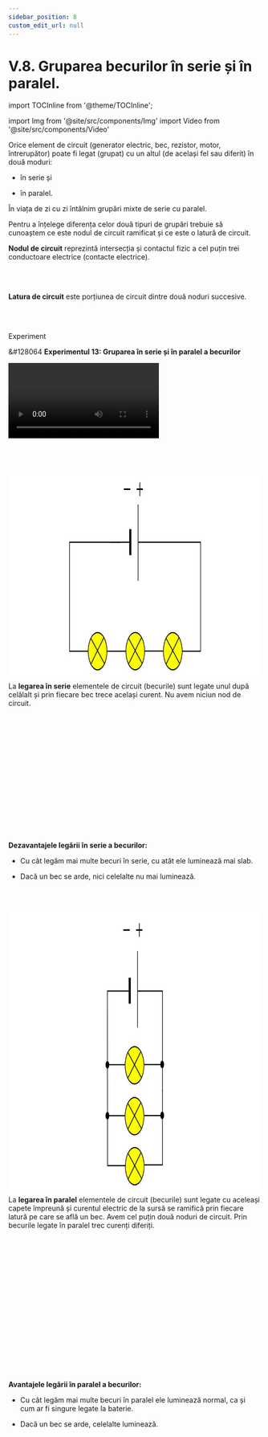 ```yaml
---
sidebar_position: 8
custom_edit_url: null
---
```


# V.8. Gruparea becurilor în serie și în paralel.


import TOCInline from '@theme/TOCInline';

<TOCInline toc={toc} />


import Img from '@site/src/components/Img'
import Video from '@site/src/components/Video'





Orice element de circuit (generator electric, bec, rezistor, motor, întrerupător) poate fi legat (grupat) cu un altul (de același fel sau diferit) în două moduri:

- în serie și

- în paralel.


În viața de zi cu zi întâlnim grupări mixte de serie cu paralel.

Pentru a înțelege diferența celor două tipuri de grupări trebuie să cunoaștem ce este nodul de circuit ramificat și ce este o latură de circuit.



<div class="alert alert--primary" role="alert">

**Nodul de circuit** reprezintă intersecția și contactul fizic a cel puțin trei conductoare electrice (contacte electrice).


</div>


<br></br>


<div class="alert alert--primary" role="alert">

**Latura de circuit** este porțiunea de circuit dintre două noduri succesive.

</div>






<br></br>



Experiment
<div class="alert alert--success" role="alert">

&#128064 **Experimentul 13: Gruparea în serie și în paralel a becurilor**


<Video src="https://www.youtube.com/embed/xUfG-mbu5zU" />



**Materiale necesare:**   
Baterie electrică, 3 becuri identice, fire de legătură.

<br></br>


**Descrierea experimentului:**
- Leagă un bec la baterie. Observă cât de mult luminează.
- Realizează un montaj, legând unul după altul cele două becuri. Observă cât de mult luminează.
- Realizează un montaj, legând unul după altul cele trei becuri. Observă cât de mult luminează.
- Deșurubează un bec din soclul lui.
- Ce observi ?
  > Cu cât legăm mai multe becuri în serie, cu atât ele luminează mai slab.   
  > Dacă un bec se arde, nici celelalte nu mai luminează.
- Realizează un montaj, legând contactele de același fel ale celor două becuri (contactele centrale legate împreună la o bornă a bateriei, iar contactele laterale legate împreună la cealaltă bornă a bateriei). Observă cât de mult luminează.
- Realizează un montaj, legând contactele de același fel ale celor trei becuri (contactele centrale legate împreună la o bornă a bateriei, iar contactele laterale legate împreună la cealaltă bornă a bateriei). Observă cât de mult luminează.
- Deșurubează un bec.
- Ce observi ?
  > Cu cât legăm mai multe becuri în paralel, ele luminează normal, ca și cum ar fi singure legate la baterie.   
  > Dacă un bec se arde, celelalte luminează.



</div>



<br></br>


<div class="alert alert--primary" role="alert">

<Img className="img-responsive3" src="fizica/clasa6/capitolul5/5_8_1_Poza1_LegareInSerieBecuri_vers2.jpg" width="1000" height="417" /> La <strong>legarea în serie</strong> elementele de circuit (becurile) sunt legate unul după celălalt și prin fiecare bec trece același curent. Nu avem niciun nod de circuit.


<br></br>
<br></br>
<br></br>
<br></br>
<br></br>
<br></br>
<br></br>


**Dezavantajele legării în serie a becurilor:**

- Cu cât legăm mai multe becuri în serie, cu atât ele luminează mai slab.

- Dacă un bec se arde, nici celelalte nu mai luminează.


<br></br>


<Img className="img-responsive3" src="fizica/clasa6/capitolul5/5_8_1_Poza2_LegareInParalelBecuri_vers2.jpg" width="1000" height="562" /> La <strong>legarea în paralel</strong> elementele de circuit (becurile) sunt legate cu aceleași capete împreună și curentul electric de la sursă se ramifică prin fiecare latură pe care se află un bec. Avem cel puțin două noduri de circuit. Prin becurile legate în paralel trec curenți diferiți.


<br></br>
<br></br>
<br></br>
<br></br>
<br></br>
<br></br>
<br></br>
<br></br>



**Avantajele legării în paralel a becurilor:**

- Cu cât legăm mai multe becuri în paralel ele luminează normal, ca și cum ar fi singure legate la baterie.

- Dacă un bec se arde, celelalte luminează.



</div>



